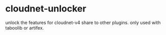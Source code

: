 # cloudnet-unlocker
unlock the features for cloudnet-v4 share to other plugins. only used with taboolib or artifex.

